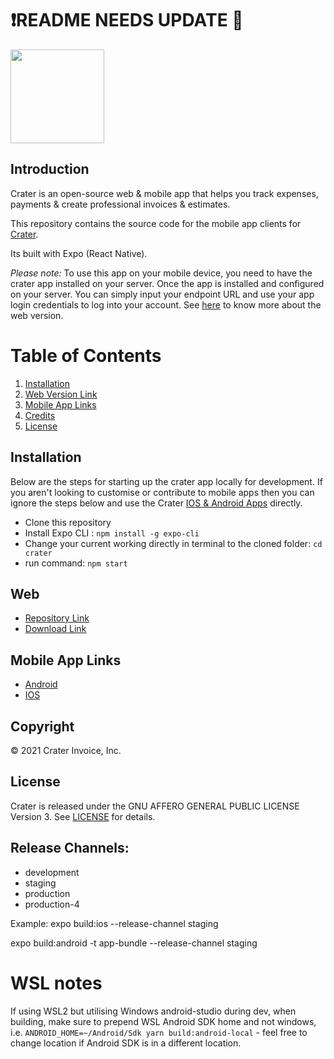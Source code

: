 # ❗README NEEDS UPDATE 📝

<img height="150px" src="https://res.cloudinary.com/bytefury/image/upload/v1574149856/Crater/craterframe.png">

## Introduction

Crater is an open-source web & mobile app that helps you track expenses, payments & create professional invoices & estimates.

This repository contains the source code for the mobile app clients for [Crater](https://craterapp.com).

Its built with Expo (React Native).

_Please note:_ To use this app on your mobile device, you need to have the crater app installed on your server. Once the app is installed and configured on your server. You can simply input your endpoint URL and use your app login credentials to log into your account. See [here](#web) to know more about the web version.

# Table of Contents

1. [Installation](#installation)
2. [Web Version Link](#web)
3. [Mobile App Links](#mobile-app-links)
4. [Credits](#credits)
5. [License](#license)

## Installation

Below are the steps for starting up the crater app locally for development. If you aren't looking to customise or contribute to mobile apps then you can ignore the steps below and use the Crater [IOS & Android Apps](#mobile-app-links) directly.

- Clone this repository
- Install Expo CLI : `npm install -g expo-cli`
- Change your current working directly in terminal to the cloned folder: `cd crater`
- run command: `npm start`

## Web

- [Repository Link](https://github.com/crater-invoice/crater)
- [Download Link](https://craterapp.com/downloads)

## Mobile App Links

- [Android](https://play.google.com/store/apps/details?id=com.craterapp.app)
- [IOS](https://apps.apple.com/app/id1489169767)

## Copyright

© 2021 Crater Invoice, Inc.

## License

Crater is released under the GNU AFFERO GENERAL PUBLIC LICENSE Version 3.
See [LICENSE](LICENSE) for details.

## Release Channels:

- development
- staging
- production
- production-4

Example: expo build:ios --release-channel staging

expo build:android -t app-bundle --release-channel staging

# WSL notes

If using WSL2 but utilising Windows android-studio during dev, when building, make sure to prepend WSL Android SDK home and not windows, i.e. `ANDROID_HOME=~/Android/Sdk yarn build:android-local` - feel free to change location if Android SDK is in a different location.
